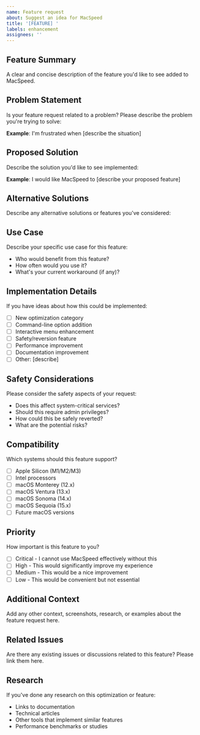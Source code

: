 ```yaml
---
name: Feature request
about: Suggest an idea for MacSpeed
title: '[FEATURE] '
labels: enhancement
assignees: ''
---
```


## Feature Summary

A clear and concise description of the feature you'd like to see added to MacSpeed.

## Problem Statement

Is your feature request related to a problem? Please describe the problem you're trying to solve:

**Example**: I'm frustrated when [describe the situation]

## Proposed Solution

Describe the solution you'd like to see implemented:

**Example**: I would like MacSpeed to [describe your proposed feature]

## Alternative Solutions

Describe any alternative solutions or features you've considered:

## Use Case

Describe your specific use case for this feature:

- Who would benefit from this feature?
- How often would you use it?
- What's your current workaround (if any)?

## Implementation Details

If you have ideas about how this could be implemented:

- [ ] New optimization category
- [ ] Command-line option addition
- [ ] Interactive menu enhancement
- [ ] Safety/reversion feature
- [ ] Performance improvement
- [ ] Documentation improvement
- [ ] Other: [describe]

## Safety Considerations

Please consider the safety aspects of your request:

- Does this affect system-critical services?
- Should this require admin privileges?
- How could this be safely reverted?
- What are the potential risks?

## Compatibility

Which systems should this feature support?

- [ ] Apple Silicon (M1/M2/M3)
- [ ] Intel processors
- [ ] macOS Monterey (12.x)
- [ ] macOS Ventura (13.x)
- [ ] macOS Sonoma (14.x)
- [ ] macOS Sequoia (15.x)
- [ ] Future macOS versions

## Priority

How important is this feature to you?

- [ ] Critical - I cannot use MacSpeed effectively without this
- [ ] High - This would significantly improve my experience
- [ ] Medium - This would be a nice improvement
- [ ] Low - This would be convenient but not essential

## Additional Context

Add any other context, screenshots, research, or examples about the feature request here.

## Related Issues

Are there any existing issues or discussions related to this feature? Please link them here.

## Research

If you've done any research on this optimization or feature:

- Links to documentation
- Technical articles
- Other tools that implement similar features
- Performance benchmarks or studies